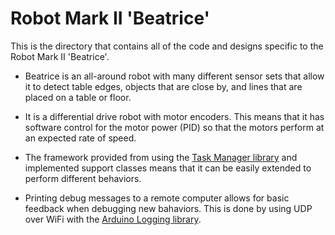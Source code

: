 # Robot Mark II 'Beatrice'
<p>This is the directory that contains all of the code and designs specific to the
Robot Mark II 'Beatrice'.</p>

* Beatrice is an all-around robot with many different
sensor sets that allow it to detect table edges, objects that are close by,
and lines that are placed on a table or floor.

* It is a differential drive robot
with motor encoders. This means that it has software control for the motor power
(PID) so that the motors perform at an expected rate of speed.

* The framework provided from using the
[Task Manager library](https://github.com/markwomack/TaskManager) and implemented
support classes means that it can be easily extended to perform different
behaviors.

* Printing debug messages to a remote computer allows for basic feedback when
debugging new bahaviors. This is done by using UDP over WiFi with the
[Arduino Logging library](https://github.com/markwomack/ArduinoLogging).
